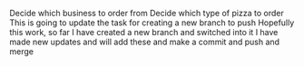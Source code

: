 Decide which business to order from
Decide which type of pizza to order
This is going to update the task for creating a new branch to push
Hopefully this work, so far I have created a new branch and switched into it
I have made new updates and will add these and make a commit and push and merge
